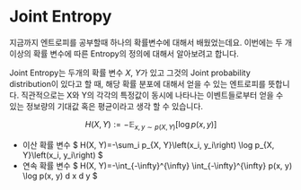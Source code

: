# Joint Entropy
지금까지 엔트로피를 공부할때 하나의 확률변수에 대해서 배웠었는데요. 이번에는 두 개 이상의 확률 변수에 따른 Entropy의 정의에 대해서 알아보려고 합니다.

Joint Entropy는 두개의 확률 변수 $X$, $Y$가 있고 그것의 Joint probability distribution이 있다고 할 때, 해당 확률 분포에 대해서 얻을 수 있는 엔트로피를 뜻합니다. 직관적으로는 X와 Y의 각각의 특정값이 동시에 나타나는 이벤트들로부터 얻을 수 있는 정보량의 기대값 혹은 평균이라고 생각 할 수 있습니다. 

$$
H(X, Y):=-\mathbb{E}_{x, y \sim p(X, Y)}[\log p(x, y)]
$$

- 이산 확률 변수
$
H(X, Y)=-\sum_i p_{X, Y}\left(x_i, y_i\right) \log p_{X, Y}\left(x_i, y_i\right)
$
- 연속 확률 변수
$
H(X, Y)=-\int_{-\infty}^{\infty} \int_{-\infty}^{\infty} p(x, y) \log p(x, y) d x d y
$
